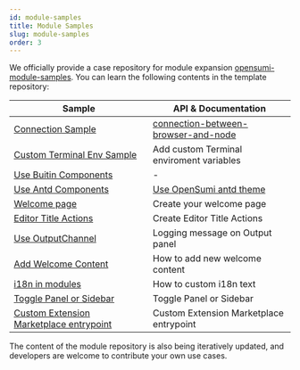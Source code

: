 ```yaml
---
id: module-samples
title: Module Samples
slug: module-samples
order: 3
---
```


We officially provide a case repository for module expansion [opensumi-module-samples](https://github.com/opensumi/opensumi-module-samples). You can learn the following contents in the template repository:

| Sample                                                                                                                                            | API & Documentation                                                                                                    |
| ------------------------------------------------------------------------------------------------------------------------------------------------- | ---------------------------------------------------------------------------------------------------------------------- |
| [Connection Sample](https://github.com/opensumi/opensumi-modue-samples/tree/main/modules/connection)                                              | [connection-between-browser-and-node](https://opensumi.com/en/docs/develop/sample/connection-between-browser-and-node) |
| [Custom Terminal Env Sample](https://github.com/opensumi/opensumi-modue-samples/tree/main/modules/terminal-env)                                   | Add custom Terminal enviroment variables                                                                               |
| [Use Buitin Components](https://github.com/opensumi/opensumi-modue-samples/tree/main/modules/components)                                          | -                                                                                                                      |
| [Use Antd Components](https://github.com/opensumi/opensumi-modue-samples/tree/main/modules/use-antd)                                              | [Use OpenSumi antd theme](https://github.com/opensumi/antd-theme)                                                      |
| [Welcome page](https://github.com/opensumi/opensumi-modue-samples/tree/main/modules/use-antd)                                                     | Create your welcome page                                                                                               |
| [Editor Title Actions](https://github.com/opensumi/opensumi-modue-samples/tree/main/modules/editor-title)                                         | Create Editor Title Actions                                                                                            |
| [Use OutputChannel](https://github.com/opensumi/opensumi-modue-samples/tree/main/modules/editor-title)                                            | Logging message on Output panel                                                                                        |
| [Add Welcome Content](https://github.com/opensumi/opensumi-modue-samples/tree/main/modules/add-welcome-content)                                   | How to add new welcome content                                                                                         |
| [i18n in modules](https://github.com/opensumi/opensumi-modue-samples/tree/main/example/src/browser/i18n/setup.ts)                                 | How to custom i18n text                                                                                                |
| [Toggle Panel or Sidebar](https://github.com/opensumi/opensumi-modue-samples/tree/main/modules/toggle-panel/browser/toggle-panel.contribution.ts) | Toggle Panel or Sidebar                                                                                                |
| [Custom Extension Marketplace entrypoint](https://github.com/opensumi/opensumi-modue-samples/tree/main/example/src/node/start-server.ts#L18)      | Custom Extension Marketplace entrypoint                                                                                |

The content of the module repository is also being iteratively updated, and developers are welcome to contribute your own use cases.
